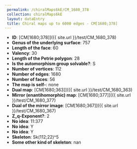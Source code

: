 ```yaml
--- 
 permalink: /chiralMaps6kE/CM_1680_378 
 collection: chiralMaps6kE
 layout: dataEntry
 title: Chiral maps up to 6000 edges - CM[1680;378]
---
```


- **ID**: [CM[1680;378]]({{ site.url }}/test/CM_1680_378)
- **Genus of the underlying surface**: 757
- **Length of the face**: 60
- **Valency**: 30
- **Length of the Petrie polygon**: 28
- **Is the automorphism group solvable?**: S
- **Number of vertices**: 112
- **Number of edges**: 1680
- **Number of faces**: 56
- **The map is self-**: none
- **Dual map**: [CM[1680;363]]({{ site.url }}/test/CM_1680_363)
- **Mirror (enantihomorphic) map**: [CM[1680;377]]({{ site.url }}/test/CM_1680_377)
- **Dual of the mirror image**: [CM[1680;367]]({{ site.url }}/test/CM_1680_367)
- **Z_q-Exponent?**: 2
- **No idea**:  11:377
- **No idea**: Y
- **No idea**: Y
- **Skeleton**: Sk(112;22)^5
- **Some other kind of skeleton**: nan

